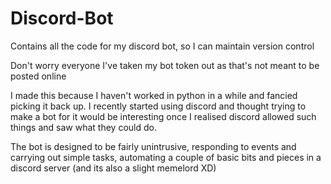 # Discord-Bot
Contains all the code for my discord bot, so I can maintain version control

Don't worry everyone I've taken my bot token out as that's not meant to be posted online

I made this because I haven't worked in python in a while and fancied picking it back up. I recently started using discord and
thought trying to make a bot for it would be interesting once I realised discord allowed such things and saw what they could do.

The bot is designed to be fairly unintrusive, responding to events and carrying out simple tasks, automating a couple of basic bits and pieces in a discord server
(and its also a slight memelord XD)

